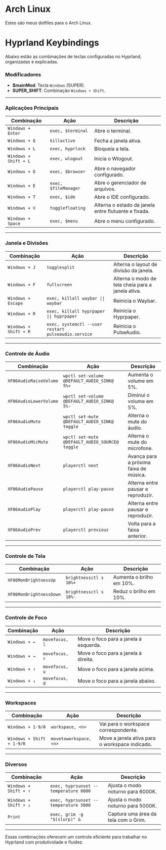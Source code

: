 # Arch Linux

Estes são meus dotfiles para o Arch Linux.

# Hyprland Keybindings

Abaixo estão as combinações de teclas configuradas no Hyprland, organizadas e explicadas. 

### Modificadores
- **$mainMod**: Tecla `Windows` (SUPER).
- **SUPER_SHIFT**: Combinação `Windows + Shift`.

---

### Aplicações Principais
| **Combinação**       | **Ação**                            | **Descrição**                                          |
|-----------------------|-------------------------------------|-------------------------------------------------------|
| `Windows + Enter`     | `exec, $terminal`                  | Abre o terminal.                                      |
| `Windows + Q`         | `killactive`                      | Fecha a janela ativa.                                 |
| `Windows + L`         | `exec, hyprlock`                  | Bloqueia a tela.                                      |
| `Windows + Shift + L` | `exec, wlogout`                   | Inicia o Wlogout.                                     |
| `Windows + D`         | `exec, $browser`                  | Abre o navegador configurado.                        |
| `Windows + E`         | `exec, $fileManager`              | Abre o gerenciador de arquivos.                      |
| `Windows + T`         | `exec, $ide`                      | Abre o IDE configurado.                              |
| `Windows + V`         | `togglefloating`                  | Alterna o estado da janela entre flutuante e fixada. |
| `Windows + Space`     | `exec, $menu`                     | Abre o menu configurado.                             |

---

### Janela e Divisões
| **Combinação**       | **Ação**                   | **Descrição**                                      |
|-----------------------|----------------------------|---------------------------------------------------|
| `Windows + J`         | `togglesplit`             | Alterna o layout de divisão da janela.           |
| `Windows + F`         | `fullscreen`              | Alterna o modo de tela cheia para a janela ativa. |
| `Windows + Escape`    | `exec, killall waybar \|\| waybar` | Reinicia o Waybar.                                |
| `Windows + R`         | `exec, killall hyprpaper \|\| hyprpaper` | Reinicia o Hyprpaper.                             |
| `Windows + Shift + R` | `exec, systemctl --user restart pulseaudio.service` | Reinicia o PulseAudio.                           |

---

### Controle de Áudio
| **Combinação**          | **Ação**                                    | **Descrição**                           |
|--------------------------|---------------------------------------------|------------------------------------------|
| `XF86AudioRaiseVolume`   | `wpctl set-volume @DEFAULT_AUDIO_SINK@ 5%+` | Aumenta o volume em 5%.                 |
| `XF86AudioLowerVolume`   | `wpctl set-volume @DEFAULT_AUDIO_SINK@ 5%-` | Diminui o volume em 5%.                 |
| `XF86AudioMute`          | `wpctl set-mute @DEFAULT_AUDIO_SINK@ toggle` | Alterna o mute do áudio.                |
| `XF86AudioMicMute`       | `wpctl set-mute @DEFAULT_AUDIO_SOURCE@ toggle` | Alterna o mute do microfone.           |
| `XF86AudioNext`          | `playerctl next`                           | Avança para a próxima faixa de música.  |
| `XF86AudioPause`         | `playerctl play-pause`                     | Alterna entre pausar e reproduzir.      |
| `XF86AudioPlay`          | `playerctl play-pause`                     | Alterna entre pausar e reproduzir.      |
| `XF86AudioPrev`          | `playerctl previous`                       | Volta para a faixa anterior.           |

---

### Controle de Tela
| **Combinação**          | **Ação**                          | **Descrição**                 |
|--------------------------|-----------------------------------|--------------------------------|
| `XF86MonBrightnessUp`    | `brightnessctl s 10%+`           | Aumenta o brilho em 10%.      |
| `XF86MonBrightnessDown`  | `brightnessctl s 10%-`           | Reduz o brilho em 10%.        |

---

### Controle de Foco
| **Combinação**       | **Ação**          | **Descrição**                                  |
|-----------------------|-------------------|-----------------------------------------------|
| `Windows + ←`         | `movefocus, l`   | Move o foco para a janela à esquerda.         |
| `Windows + →`         | `movefocus, r`   | Move o foco para a janela à direita.          |
| `Windows + ↑`         | `movefocus, u`   | Move o foco para a janela acima.              |
| `Windows + ↓`         | `movefocus, d`   | Move o foco para a janela abaixo.             |

---

### Workspaces
| **Combinação**                | **Ação**              | **Descrição**                                     |
|--------------------------------|-----------------------|--------------------------------------------------|
| `Windows + 1-9/0`             | `workspace, <n>`     | Vai para o workspace correspondente.            |
| `Windows + Shift + 1-9/0`     | `movetoworkspace, <n>` | Move a janela ativa para o workspace indicado. |

---

### Diversos
| **Combinação**          | **Ação**                             | **Descrição**                            |
|--------------------------|--------------------------------------|------------------------------------------|
| `Windows + Shift + ↑`    | `exec, hyprsunset --temperature 6000` | Ajusta o modo noturno para 6000K.       |
| `Windows + Shift + ↓`    | `exec, hyprsunset --temperature 5000` | Ajusta o modo noturno para 5000K.       |
| `Print`                  | `exec, grim -g "$(slurp)" &`         | Captura uma área da tela com o Grim.     |

---

Essas combinações oferecem um controle eficiente para trabalhar no Hyprland com produtividade e fluidez.


